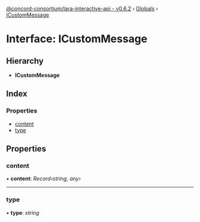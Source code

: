 [@concord-consortium/lara-interactive-api - v0.6.2](../README.md) › [Globals](../globals.md) › [ICustomMessage](icustommessage.md)

# Interface: ICustomMessage

## Hierarchy

* **ICustomMessage**

## Index

### Properties

* [content](icustommessage.md#content)
* [type](icustommessage.md#type)

## Properties

###  content

• **content**: *Record‹string, any›*

___

###  type

• **type**: *string*
